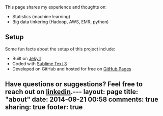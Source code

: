 
This page shares my experience and thoughts on:

* Statistics (machine learning)
* Big data tinkering (Hadoop, AWS, EMR, python)

## Setup

Some fun facts about the setup of this project include:

* Built on [Jekyll](http://jekyllrb.com)
* Coded with [Sublime Text 3](http://sublimetext.com)
* Developed on GitHub and hosted for free on [GitHub Pages](https://pages.github.com)

Have questions or suggestions? 
Feel free to reach out on [linkedin](https://www.linkedin.com/in/statkwon).---
layout: page
title: "about"
date: 2014-09-21 00:58
comments: true
sharing: true
footer: true
---
